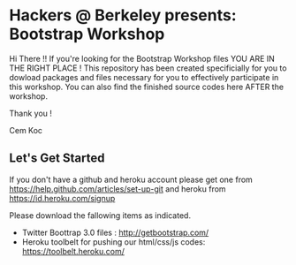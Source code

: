 Hackers @ Berkeley presents: Bootstrap Workshop
==============================================
Hi There !!
If you're looking for the Bootstrap Workshop files YOU ARE IN THE RIGHT PLACE !
This repository has been created specificially for you to dowload packages and files necessary for you to effectively participate in this workshop.
You can also find the finished source codes here AFTER the workshop.

Thank you !

Cem Koc

Let's Get Started
-----------------
If you don't have a github and heroku account please get one from https://help.github.com/articles/set-up-git 
and heroku from https://id.heroku.com/signup

Please download the fallowing items as indicated.
- Twitter Boottrap 3.0 files : http://getbootstrap.com/
- Heroku toolbelt for pushing our html/css/js codes: https://toolbelt.heroku.com/
